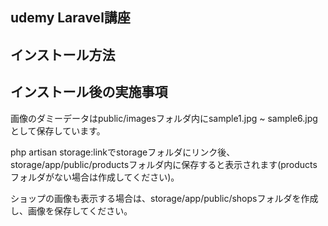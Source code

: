 ## udemy Laravel講座

## インストール方法

## インストール後の実施事項

画像のダミーデータはpublic/imagesフォルダ内にsample1.jpg ~ sample6.jpgとして保存しています。

php artisan storage:linkでstorageフォルダにリンク後、storage/app/public/productsフォルダ内に保存すると表示されます(productsフォルダがない場合は作成してください)。

ショップの画像も表示する場合は、storage/app/public/shopsフォルダを作成し、画像を保存してください。
